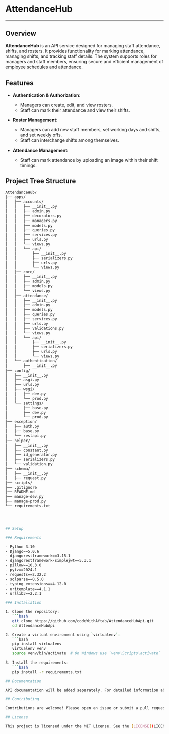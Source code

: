 # AttendanceHub

---

## Overview

**AttendanceHub** is an API service designed for managing staff attendance, shifts, and rosters. It provides functionality for marking attendance, managing shifts, and tracking staff details. The system supports roles for managers and staff members, ensuring secure and efficient management of employee schedules and attendance.

## Features

- **Authentication & Authorization**: 
  - Managers can create, edit, and view rosters.
  - Staff can mark their attendance and view their shifts.

- **Roster Management**:
  - Managers can add new staff members, set working days and shifts, and set weekly offs.
  - Staff can interchange shifts among themselves.

- **Attendance Management**:
  - Staff can mark attendance by uploading an image within their shift timings.


## Project Tree Structure

```bash
AttendanceHub/
├── apps/
│   ├── accounts/
│   │   ├── __init__.py
│   │   ├── admin.py
│   │   ├── decorators.py
│   │   ├── managers.py
│   │   ├── models.py
│   │   ├── queries.py
│   │   ├── services.py
│   │   ├── urls.py
│   │   └── views.py
│   │   └── api/
│   │       ├── __init__.py
│   │       ├── serializers.py
│   │       ├── urls.py
│   │       └── views.py
│   ├── core/
│   │   ├── __init__.py
│   │   ├── admin.py
│   │   ├── models.py
│   │   └── views.py
│   ├── attendance/
│   │   ├── __init__.py
│   │   ├── admin.py
│   │   ├── models.py
│   │   ├── queries.py
│   │   ├── services.py
│   │   ├── urls.py
│   │   ├── validations.py
│   │   └── views.py
│   │   └── api/
│   │       ├── __init__.py
│   │       ├── serializers.py
│   │       ├── urls.py
│   │       └── views.py
│   └── authentication/
│       ├── __init__.py
├── config/
│   ├── __init__.py
│   ├── asgi.py
│   ├── urls.py
│   ├── wsgi/
│   │   ├── dev.py
│   │   └── prod.py
│   └── settings/
│       ├── base.py
│       ├── dev.py
│       └── prod.py
├── exception/
│   ├── auth.py
│   ├── base.py
│   └── restapi.py
├── helper/
│   ├── __init__.py
│   ├── constant.py
│   ├── id_generator.py
│   ├── serializers.py
│   └── validation.py
├── schema/
│   ├── __init__.py
│   ├── request.py
├── scripts/
├── .gitignore
├── README.md
├── manage-dev.py
├── manage-prod.py
└── requirements.txt




## Setup

### Requirements

- Python 3.10
- Django==5.0.6
- djangorestframework==3.15.1
- djangorestframework-simplejwt==5.3.1
- pillow==10.3.0
- pytz==2024.1
- requests==2.32.2
- sqlparse==0.5.0
- typing_extensions==4.12.0
- uritemplate==4.1.1
- urllib3==2.2.1

### Installation

1. Clone the repository:
   ```bash
   git clone https://github.com/codeWithAftab/AttendanceHubApi.git
   cd AttendanceHubApi

2. Create a virtual environment using `virtualenv`:
   ```bash
   pip install virtualenv
   virtualenv venv
   source venv/bin/activate  # On Windows use `venv\Scripts\activate`

3. Install the requirements:
   ```bash
   pip install -r requirements.txt

## Documentation

API documentation will be added separately. For detailed information about the available endpoints, please refer to the API documentation.

## Contributing

Contributions are welcome! Please open an issue or submit a pull request if you’d like to contribute.

## License

This project is licensed under the MIT License. See the [LICENSE](LICENSE) file for details.
